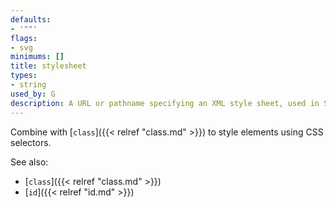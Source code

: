 ```yaml
---
defaults:
- '""'
flags:
- svg
minimums: []
title: stylesheet
types:
- string
used_by: G
description: A URL or pathname specifying an XML style sheet, used in SVG output
---
```


Combine with [`class`]({{< relref "class.md" >}}) to style elements using CSS selectors.

See also:

- [`class`]({{< relref "class.md" >}})
- [`id`]({{< relref "id.md" >}})

